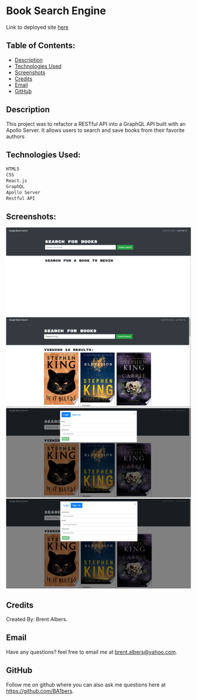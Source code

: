 # Book Search Engine

Link to deployed site [here](https://mern-booksearch-app.herokuapp.com/)

## Table of Contents:
  * [Description](#description)
  * [Technologies Used](#technologiesUsed)
  * [Screenshots](#screenshots)
  * [Credits](#credits)
  * [Email](#email)
  * [GitHub](#github)

## Description

This project was to refactor a RESTful API into a GraphQL API built with an Apollo Server. It allows users to search and save books from their favorite authors

## Technologies Used:
    HTML5
    CSS
    React.js
    GraphQL
    Apollo Server
    Restful API

## Screenshots:

![Home](screenshots/bookssearch.PNG)
![Stephen King](screenshots/bookssearch1.PNG)
![Log In](screenshots/bookssearch2.PNG)
![Sign up](screenshots/bookssearch3.PNG)

## Credits
Created By: Brent Albers.

## Email
Have any questions? feel free to email me at brent.albers@yahoo.com. 

## GitHub
Follow me on github where you can also ask me questions here at https://github.com/BA1bers.
